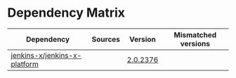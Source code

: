 # Dependency Matrix

Dependency | Sources | Version | Mismatched versions
---------- | ------- | ------- | -------------------
[jenkins-x/jenkins-x-platform](https://github.com/jenkins-x/jenkins-x-platform) |  | [2.0.2376](https://github.com/jenkins-x/jenkins-x-platform/releases/tag/v2.0.2376) | 
